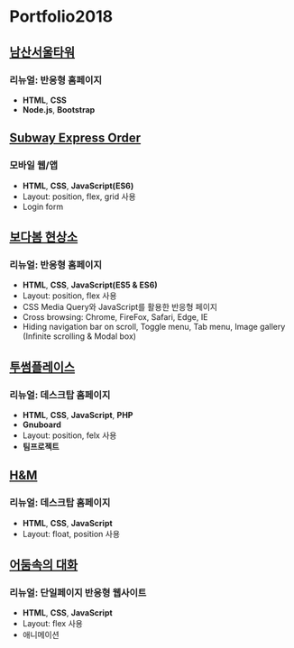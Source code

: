 # Portfolio2018

## [남산서울타워](https://yeolire.github.io/portfolio2018/NamsanSeoulTower)
### 리뉴얼: 반응형 홈페이지
- **HTML**, **CSS**  
- **Node.js**, **Bootstrap**  


## [Subway Express Order](https://yeolire.github.io/portfolio2018/subwayExpressOrder)
### 모바일 웹/앱
- **HTML**, **CSS**, **JavaScript(ES6)**  
- Layout: position, flex, grid 사용  
- Login form  


## [보다봄 현상소](https://yeolire.github.io/portfolio2018/bodabom)
### 리뉴얼: 반응형 홈페이지
- **HTML**, **CSS**, **JavaScript(ES5 & ES6)**  
- Layout: position, flex 사용  
- CSS Media Query와 JavaScript를 활용한 반응형 페이지
- Cross browsing: Chrome, FireFox, Safari, Edge, IE
- Hiding navigation bar on scroll, Toggle menu, Tab menu, Image gallery (Infinite scrolling & Modal box)  


## [투썸플레이스](https://teamtwosome.dothome.co.kr)
### 리뉴얼: 데스크탑 홈페이지
- **HTML**, **CSS**, **JavaScript**, **PHP**  
- **Gnuboard**  
- Layout: position, felx 사용  
- **팀프로젝트**


## [H&M](https://yeolire.github.io/portfolio2018/hm)
### 리뉴얼: 데스크탑 홈페이지
- **HTML**, **CSS**, **JavaScript**  
- Layout: float, position 사용  


## [어둠속의 대화](https://yeolire.github.io/portfolio2018/dialogueInTheDark)
### 리뉴얼: 단일페이지 반응형 웹사이트
- **HTML**, **CSS**, **JavaScript**
- Layout: flex 사용  
- 애니메이션
